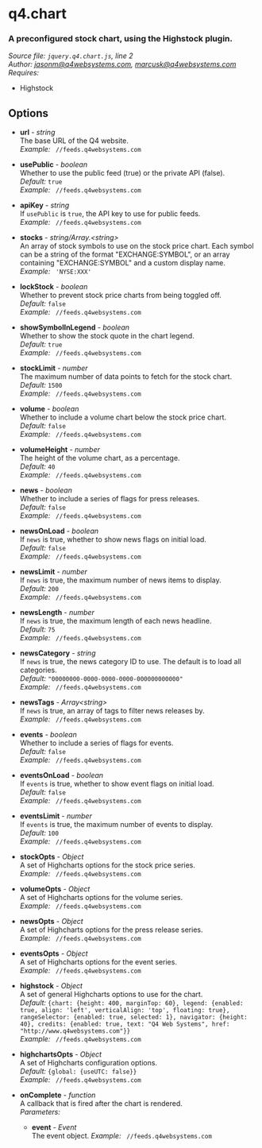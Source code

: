 # q4.chart

### A preconfigured stock chart, using the Highstock plugin.

*Source file: `jquery.q4.chart.js`, line 2*  
*Author: jasonm@q4websystems.com, marcusk@q4websystems.com*  
*Requires:*
- Highstock


## Options
- **url** - *string*  
The base URL of the Q4 website.  
*Example:* ` //feeds.q4websystems.com`  

- **usePublic** - *boolean*  
Whether to use the public feed (true) or the private API (false).  
*Default:* `true`  
*Example:* ` //feeds.q4websystems.com`  

- **apiKey** - *string*  
If `usePublic` is `true`, the API key to use for public feeds.  
*Example:* ` //feeds.q4websystems.com`  

- **stocks** - *string&#x2F;Array.&lt;string&gt;*  
An array of stock symbols to use on the stock price chart.
Each symbol can be a string of the format "EXCHANGE:SYMBOL",
or an array containing "EXCHANGE:SYMBOL" and a custom
display name.  
*Example:* ` 'NYSE:XXX'`  

- **lockStock** - *boolean*  
Whether to prevent stock price charts from being toggled off.  
*Default:* `false`  
*Example:* ` //feeds.q4websystems.com`  

- **showSymbolInLegend** - *boolean*  
Whether to show the stock quote in the chart legend.  
*Default:* `true`  
*Example:* ` //feeds.q4websystems.com`  

- **stockLimit** - *number*  
The maximum number of data points to fetch for the stock chart.  
*Default:* `1500`  
*Example:* ` //feeds.q4websystems.com`  

- **volume** - *boolean*  
Whether to include a volume chart below the stock price chart.  
*Default:* `false`  
*Example:* ` //feeds.q4websystems.com`  

- **volumeHeight** - *number*  
The height of the volume chart, as a percentage.  
*Default:* `40`  
*Example:* ` //feeds.q4websystems.com`  

- **news** - *boolean*  
Whether to include a series of flags for press releases.  
*Default:* `false`  
*Example:* ` //feeds.q4websystems.com`  

- **newsOnLoad** - *boolean*  
If `news` is true, whether to show news flags on initial load.  
*Default:* `false`  
*Example:* ` //feeds.q4websystems.com`  

- **newsLimit** - *number*  
If `news` is true, the maximum number of news items to display.  
*Default:* `200`  
*Example:* ` //feeds.q4websystems.com`  

- **newsLength** - *number*  
If `news` is true, the maximum length of each news headline.  
*Default:* `75`  
*Example:* ` //feeds.q4websystems.com`  

- **newsCategory** - *string*  
If `news` is true, the news category ID to use.
The default is to load all categories.  
*Default:* `"00000000-0000-0000-0000-000000000000"`  
*Example:* ` //feeds.q4websystems.com`  

- **newsTags** - *Array&lt;string&gt;*  
If `news` is true, an array of tags to filter news releases by.  
*Example:* ` //feeds.q4websystems.com`  

- **events** - *boolean*  
Whether to include a series of flags for events.  
*Default:* `false`  
*Example:* ` //feeds.q4websystems.com`  

- **eventsOnLoad** - *boolean*  
If `events` is true, whether to show event flags on initial load.  
*Default:* `false`  
*Example:* ` //feeds.q4websystems.com`  

- **eventsLimit** - *number*  
If `events` is true, the maximum number of events to display.  
*Default:* `100`  
*Example:* ` //feeds.q4websystems.com`  

- **stockOpts** - *Object*  
A set of Highcharts options for the stock price series.  
*Example:* ` //feeds.q4websystems.com`  

- **volumeOpts** - *Object*  
A set of Highcharts options for the volume series.  
*Example:* ` //feeds.q4websystems.com`  

- **newsOpts** - *Object*  
A set of Highcharts options for the press release series.  
*Example:* ` //feeds.q4websystems.com`  

- **eventsOpts** - *Object*  
A set of Highcharts options for the event series.  
*Example:* ` //feeds.q4websystems.com`  

- **highstock** - *Object*  
A set of general Highcharts options to use for the chart.  
*Default:* `{chart: {height: 400, marginTop: 60}, legend: {enabled: true, align: 'left', verticalAlign: 'top', floating: true}, rangeSelector: {enabled: true, selected: 1}, navigator: {height: 40}, credits: {enabled: true, text: "Q4 Web Systems", href: "http://www.q4websystems.com"}}`  
*Example:* ` //feeds.q4websystems.com`  

- **highchartsOpts** - *Object*  
A set of Highcharts configuration options.  
*Default:* `{global: {useUTC: false}}`  
*Example:* ` //feeds.q4websystems.com`  

- **onComplete** - *function*  
A callback that is fired after the chart is rendered.  
*Parameters:*
    - **event** - *Event*  
    The event object.
*Example:* ` //feeds.q4websystems.com`  


